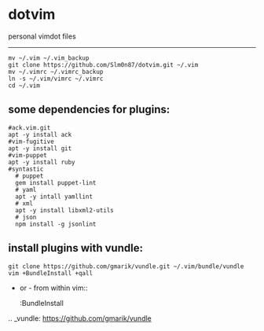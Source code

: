 # dotvim  
personal vimdot files

---------------------------------------------------------------------
    
    mv ~/.vim ~/.vim_backup
    git clone https://github.com/Slm0n87/dotvim.git ~/.vim
    mv ~/.vimrc ~/.vimrc_backup
    ln -s ~/.vim/vimrc ~/.vimrc
    cd ~/.vim
 
some dependencies for plugins:
---------------------------------------------------------------------

    #ack.vim.git
    apt -y install ack
    #vim-fugitive
    apt -y install git
    #vim-puppet
    apt -y install ruby
    #syntastic
      # puppet
      gem install puppet-lint
      # yaml
      apt -y intall yamllint
      # xml
      apt -y install libxml2-utils
      # json
      npm install -g jsonlint

    
    

install plugins with vundle:
---------------------------------------------------------------------


    git clone https://github.com/gmarik/vundle.git ~/.vim/bundle/vundle
    vim +BundleInstall +qall

- or - from within vim::

    :BundleInstall

.. _vundle: https://github.com/gmarik/vundle
